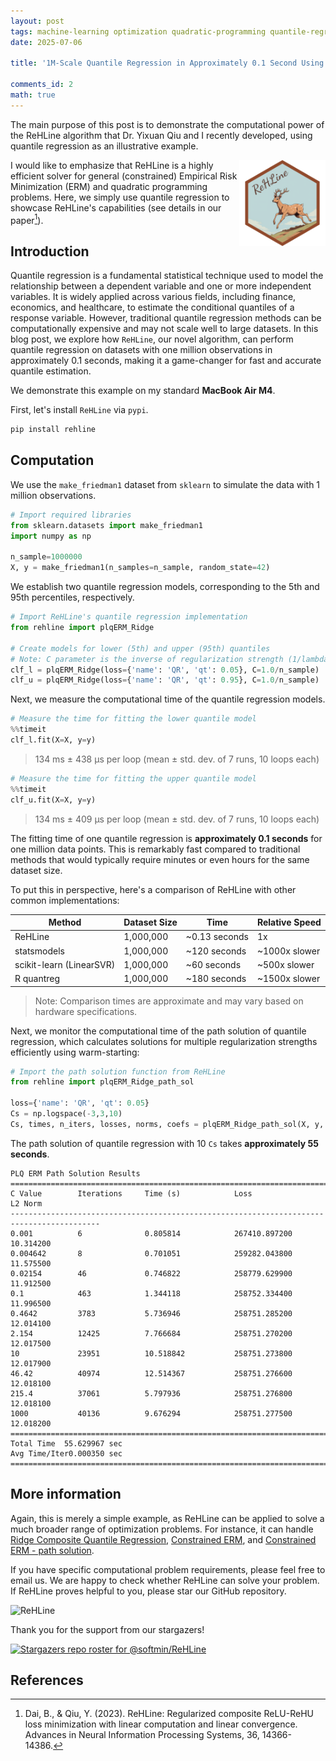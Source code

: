 ```yaml
---
layout: post
tags: machine-learning optimization quadratic-programming quantile-regression
date: 2025-07-06

title: '1M-Scale Quantile Regression in Approximately 0.1 Second Using ReHLine'

comments_id: 2
math: true
---
```


The main purpose of this post is to demonstrate the computational power of the ReHLine algorithm that Dr. Yixuan Qiu and I recently developed, using quantile regression as an illustrative example. 

<a href="https://github.com/softmin/ReHLine"><img src="https://github.com/softmin/ReHLine/blob/main/images/logo.png?raw=true" align="right" height="138" /></a>

I would like to emphasize that ReHLine is a highly efficient solver for general (constrained) Empirical Risk Minimization (ERM) and quadratic programming problems. Here, we simply use quantile regression to showcase ReHLine's capabilities (see details in our paper[^daiqiu2023rehline]).



## Introduction

Quantile regression is a fundamental statistical technique used to model the relationship between a dependent variable and one or more independent variables. It is widely applied across various fields, including finance, economics, and healthcare, to estimate the conditional quantiles of a response variable. However, traditional quantile regression methods can be computationally expensive and may not scale well to large datasets. In this blog post, we explore how `ReHLine`, our novel algorithm, can perform quantile regression on datasets with one million observations in approximately 0.1 seconds, making it a game-changer for fast and accurate quantile estimation.

We demonstrate this example on my standard **MacBook Air M4**.

First, let's install `ReHLine` via `pypi`.

```bash
pip install rehline
```

## Computation

We use the `make_friedman1` dataset from `sklearn` to simulate the data with 1 million observations.

```python
# Import required libraries
from sklearn.datasets import make_friedman1
import numpy as np

n_sample=1000000
X, y = make_friedman1(n_samples=n_sample, random_state=42)
```
We establish two quantile regression models, corresponding to the 5th and 95th percentiles, respectively.

```python
# Import ReHLine's quantile regression implementation
from rehline import plqERM_Ridge

# Create models for lower (5th) and upper (95th) quantiles
# Note: C parameter is the inverse of regularization strength (1/lambda)
clf_l = plqERM_Ridge(loss={'name': 'QR', 'qt': 0.05}, C=1.0/n_sample)
clf_u = plqERM_Ridge(loss={'name': 'QR', 'qt': 0.95}, C=1.0/n_sample)
```

Next, we measure the computational time of the quantile regression models.

```python
# Measure the time for fitting the lower quantile model
%%timeit
clf_l.fit(X=X, y=y)
```
> 134 ms ± 438 μs per loop (mean ± std. dev. of 7 runs, 10 loops each)

```python
# Measure the time for fitting the upper quantile model
%%timeit
clf_u.fit(X=X, y=y)
```
> 134 ms ± 409 μs per loop (mean ± std. dev. of 7 runs, 10 loops each)


The fitting time of one quantile regression is **approximately 0.1 seconds** for one million data points. This is remarkably fast compared to traditional methods that would typically require minutes or even hours for the same dataset size.

To put this in perspective, here's a comparison of ReHLine with other common implementations:

| Method | Dataset Size | Time | Relative Speed |  
|--------|-------------|------|----------------|  
| ReHLine | 1,000,000 | ~0.13 seconds | 1x |  
| statsmodels | 1,000,000 | ~120 seconds | ~1000x slower |  
| scikit-learn (LinearSVR) | 1,000,000 | ~60 seconds | ~500x slower |  
| R quantreg | 1,000,000 | ~180 seconds | ~1500x slower |  

> Note: Comparison times are approximate and may vary based on hardware specifications.

Next, we monitor the computational time of the path solution of quantile regression, which calculates solutions for multiple regularization strengths efficiently using warm-starting:

```python
# Import the path solution function from ReHLine
from rehline import plqERM_Ridge_path_sol

loss={'name': 'QR', 'qt': 0.05}
Cs = np.logspace(-3,3,10)
Cs, times, n_iters, losses, norms, coefs = plqERM_Ridge_path_sol(X, y, loss=loss, Cs=Cs, max_iter=50000, tol=1e-4, verbose=1, warm_start=True, return_time=True)
```

The path solution of quantile regression with 10 `Cs` takes **approximately 55 seconds**.
```
PLQ ERM Path Solution Results
==========================================================================================
C Value        Iterations     Time (s)            Loss                L2 Norm             
------------------------------------------------------------------------------------------
0.001          6              0.805814            267410.897200       10.314200           
0.004642       8              0.701051            259282.043800       11.575500           
0.02154        46             0.746822            258779.629900       11.912500           
0.1            463            1.344118            258752.334400       11.996500           
0.4642         3783           5.736946            258751.285200       12.014100           
2.154          12425          7.766684            258751.270200       12.017500           
10             23951          10.518842           258751.273800       12.017900           
46.42          40974          12.514367           258751.276600       12.018100           
215.4          37061          5.797936            258751.276800       12.018100           
1000           40136          9.676294            258751.277500       12.018200           
==========================================================================================
Total Time  55.629967 sec
Avg Time/Iter0.000350 sec
==========================================================================================
```

## More information
Again, this is merely a simple example, as ReHLine can be applied to solve a much broader range of optimization problems. For instance, it can handle [Ridge Composite Quantile Regression](https://rehline-python.readthedocs.io/en/latest/examples/CQR.html), [Constrained ERM](https://rehline-python.readthedocs.io/en/latest/examples/FairSVM.html), and [Constrained ERM - path solution](https://rehline-python.readthedocs.io/en/latest/examples/Path_solution.html).

If you have specific computational problem requirements, please feel free to email us. We are happy to check whether ReHLine can solve your problem. If ReHLine proves helpful to you, please star our GitHub repository.

<img src="https://socialify.git.ci/softmin/ReHLine/image?custom_language=GitHub&font=JetBrains+Mono&language=1&logo=https%3A%2F%2Fgithub.com%2Fsoftmin%2FReHLine%2Fblob%2Fmain%2Fimages%2Flogo.png%3Fraw%3Dtrue&name=1&pattern=Plus&theme=Dark" alt="ReHLine" width="320" height="160" />

Thank you for the support from our stargazers!

[![Stargazers repo roster for @softmin/ReHLine](https://reporoster.com/stars/dark/softmin/ReHLine)](https://github.com/softmin/ReHLine/stargazers)


[^daiqiu2023rehline]: Dai, B., & Qiu, Y. (2023). ReHLine: Regularized composite ReLU-ReHU loss minimization with linear computation and linear convergence. Advances in Neural Information Processing Systems, 36, 14366-14386.



## References